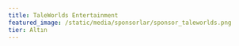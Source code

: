```yaml
---
title: TaleWorlds Entertainment
featured_image: /static/media/sponsorlar/sponsor_taleworlds.png
tier: Altın
---
```


